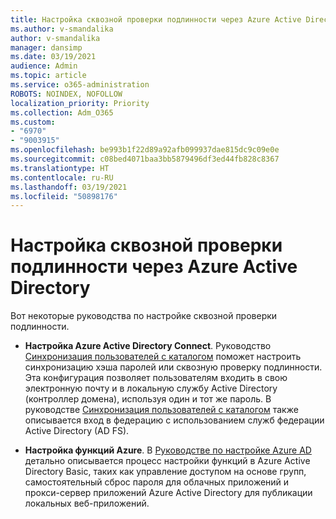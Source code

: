 ```yaml
---
title: Настройка сквозной проверки подлинности через Azure Active Directory
ms.author: v-smandalika
author: v-smandalika
manager: dansimp
ms.date: 03/19/2021
audience: Admin
ms.topic: article
ms.service: o365-administration
ROBOTS: NOINDEX, NOFOLLOW
localization_priority: Priority
ms.collection: Adm_O365
ms.custom:
- "6970"
- "9003915"
ms.openlocfilehash: be993b1f22d89a92afb099937dae815dc9c09e0e
ms.sourcegitcommit: c08bed4071baa3bb5879496df3ed44fb828c8367
ms.translationtype: HT
ms.contentlocale: ru-RU
ms.lasthandoff: 03/19/2021
ms.locfileid: "50898176"
---
```

# <a name="configure-azure-active-directory-pass-through-authentication"></a>Настройка сквозной проверки подлинности через Azure Active Directory

Вот некоторые руководства по настройке сквозной проверки подлинности.

- **Настройка Azure Active Directory Connect**. Руководство [Синхронизация пользователей с каталогом](https://admin.microsoft.com/AdminPortal/Home) поможет настроить синхронизацию хэша паролей или сквозную проверку подлинности. Эта конфигурация позволяет пользователям входить в свою электронную почту и в локальную службу Active Directory (контроллер домена), используя один и тот же пароль.  В руководстве [Синхронизация пользователей с каталогом](https://admin.microsoft.com/AdminPortal/Home) также описывается вход в федерацию с использованием служб федерации Active Directory (AD FS).

- **Настройка функций Azure**. В [Руководстве по настройке Azure AD](https://admin.microsoft.com/adminportal/home#/modernonboarding/azureadsetup) детально описывается процесс настройки функций в Azure Active Directory Basic, таких как управление доступом на основе групп, самостоятельный сброс пароля для облачных приложений и прокси-сервер приложений Azure Active Directory для публикации локальных веб-приложений.



